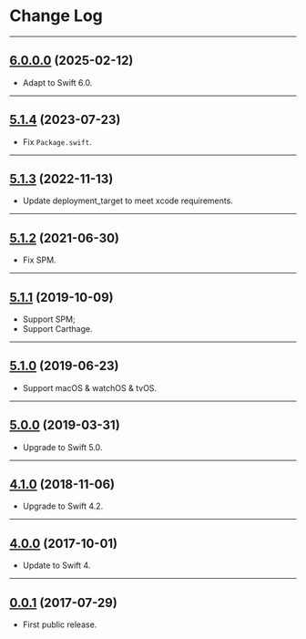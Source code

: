 # Change Log

-----

## [6.0.0.0](https://github.com/EFPrefix/EFSafeArray/releases/tag/6.0.0.0) (2025-02-12)

- Adapt to Swift 6.0.

---

## [5.1.4](https://github.com/EFPrefix/EFSafeArray/releases/tag/5.1.4) (2023-07-23)

- Fix `Package.swift`.

---

## [5.1.3](https://github.com/EFPrefix/EFSafeArray/releases/tag/5.1.3) (2022-11-13)

* Update deployment_target to meet xcode requirements.

---

## [5.1.2](https://github.com/EFPrefix/EFSafeArray/releases/tag/5.1.2) (2021-06-30)

* Fix SPM.

---

## [5.1.1](https://github.com/EFPrefix/EFSafeArray/releases/tag/5.1.1) (2019-10-09)

* Support SPM;
* Support Carthage.

---

## [5.1.0](https://github.com/EFPrefix/EFSafeArray/releases/tag/5.1.0) (2019-06-23)

* Support macOS & watchOS & tvOS.

---

## [5.0.0](https://github.com/EFPrefix/EFSafeArray/releases/tag/5.0.0) (2019-03-31)

* Upgrade to Swift 5.0.

---

## [4.1.0](https://github.com/EFPrefix/EFSafeArray/releases/tag/4.1.0) (2018-11-06)

* Upgrade to Swift 4.2.

---

## [4.0.0](https://github.com/EFPrefix/EFSafeArray/releases/tag/4.0.0) (2017-10-01)

* Update to Swift 4.

---

## [0.0.1](https://github.com/EFPrefix/EFSafeArray/releases/tag/0.0.1) (2017-07-29)

* First public release.
